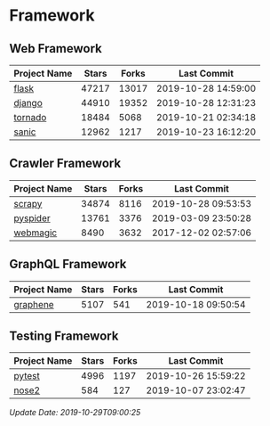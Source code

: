 # Framework

## Web Framework

| Project Name | Stars | Forks | Last Commit |
| ------------ | ----- | ----- | ----------- |
| [flask](https://github.com/pallets/flask) | 47217 | 13017 | 2019-10-28 14:59:00 |
| [django](https://github.com/django/django) | 44910 | 19352 | 2019-10-28 12:31:23 |
| [tornado](https://github.com/tornadoweb/tornado) | 18484 | 5068 | 2019-10-21 02:34:18 |
| [sanic](https://github.com/huge-success/sanic) | 12962 | 1217 | 2019-10-23 16:12:20 |

## Crawler Framework

| Project Name | Stars | Forks | Last Commit |
| ------------ | ----- | ----- | ----------- |
| [scrapy](https://github.com/scrapy/scrapy) | 34874 | 8116 | 2019-10-28 09:53:53 |
| [pyspider](https://github.com/binux/pyspider) | 13761 | 3376 | 2019-03-09 23:50:28 |
| [webmagic](https://github.com/code4craft/webmagic) | 8490 | 3632 | 2017-12-02 02:57:06 |

## GraphQL Framework

| Project Name | Stars | Forks | Last Commit |
| ------------ | ----- | ----- | ----------- |
| [graphene](https://github.com/graphql-python/graphene) | 5107 | 541 | 2019-10-18 09:50:54 |

## Testing Framework

| Project Name | Stars | Forks | Last Commit |
| ------------ | ----- | ----- | ----------- |
| [pytest](https://github.com/pytest-dev/pytest) | 4996 | 1197 | 2019-10-26 15:59:22 |
| [nose2](https://github.com/nose-devs/nose2) | 584 | 127 | 2019-10-07 23:02:47 |

*Update Date: 2019-10-29T09:00:25*
